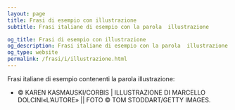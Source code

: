 ```yaml
---
layout: page
title: Frasi di esempio con illustrazione 
subtitle: Frasi italiane di esempio con la parola  illustrazione

og_title: Frasi di esempio con illustrazione 
og_description: Frasi italiane di esempio con la parola  illustrazione
og_type: website
permalink: /frasi/i/illustrazione.html
---
```


Frasi italiane di esempio contenenti la parola illustrazione:


- © KAREN KASMAUSKI/CORBIS | ILLUSTRAZIONE DI MARCELLO DOLCINI«L’AUTORE» || FOTO © TOM STODDART/GETTY IMAGES.
